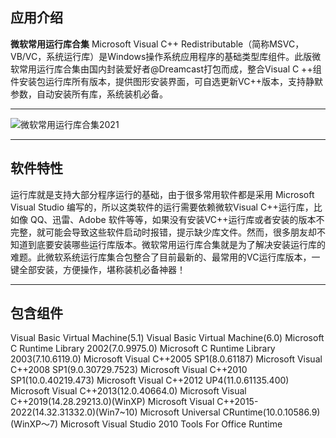 ## 应用介绍

**微软常用运行库合集** Microsoft Visual C++ Redistributable（简称MSVC，VB/VC，系统运行库）是Windows操作系统应用程序的基础类型库组件。此版微软常用运行库合集由国内封装爱好者@Dreamcast打包而成，整合Visual C ++组件安装包运行库所有版本，提供图形安装界面，可自选更新VC++版本，支持静默参数，自动安装所有库，系统装机必备。

------

![微软常用运行库合集2021](https://www.wgbqr.com/usr/uploads/images/img/img_msvc.gif)

------

## 软件特性

运行库就是支持大部分程序运行的基础，由于很多常用软件都是采用 Microsoft Visual Studio 编写的，所以这类软件的运行需要依赖微软Visual C++运行库，比如像 QQ、迅雷、Adobe 软件等等，如果没有安装VC++运行库或者安装的版本不完整，就可能会导致这些软件启动时报错，提示缺少库文件。然而，很多朋友却不知道到底要安装哪些运行库版本。微软常用运行库合集就是为了解决安装运行库的难题。此微软系统运行库集合包整合了目前最新的、最常用的VC运行库版本，一键全部安装，方便操作，堪称装机必备神器！

------

## 包含组件

 Visual Basic Virtual Machine(5.1)
 Visual Basic Virtual Machine(6.0)
 Microsoft C Runtime Library 2002(7.0.9975.0)
 Microsoft C Runtime Library 2003(7.10.6119.0)
 Microsoft Visual C++2005 SP1(8.0.61187)
 Microsoft Visual C++2008 SP1(9.0.30729.7523)
 Microsoft Visual C++2010 SP1(10.0.40219.473)
 Microsoft Visual C++2012 UP4(11.0.61135.400)
 Microsoft Visual C++2013(12.0.40664.0)
 Microsoft Visual C++2019(14.28.29213.0)(WinXP)
 Microsoft Visual C++2015-2022(14.32.31332.0)(Win7~10)
 Microsoft Universal CRuntime(10.0.10586.9)(WinXP～7)
 Microsoft Visual Studio 2010 Tools For Office Runtime